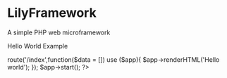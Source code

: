 # LilyFramework
A simple PHP web microframework


Hello World Example

<?php
include 'LilyFramework.php';
$app = new Lily;

$app->route('/index',function($data = []) use ($app){
  $app->renderHTML('Hello world');
});

$app->start();
?>
